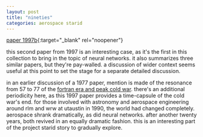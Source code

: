 ```yaml
---
layout: post
title: "nineties"
categories: aerospace starid
---
```

[paper 1997b](https://statespace.dev/docs/papers/1997%20lindblad.pdf){:target="_blank" rel="noopener"}

this second paper from 1997 is an interesting case, as it's the first in this collection to bring in the topic of neural networks. it also summarizes three similar papers, but they're pay-walled. a discussion of wider context seems useful at this point to set the stage for a separate detailed discussion. 

in an earlier discussion of a 1977 paper, mention is made of the resonance from 57 to 77 of the [fortran era and peak cold war](https://statespace.dev/aerospace/starid/starid77.html). there's an additional periodicity here, as this 1997 paper provides a time-capsule of the cold war's end. for those involved with astronomy and aerospace engineering around rlm and wrw at utaustin in 1990, the world had changed completely. aerospace shrank dramatically, as did neural networks. after another twenty years, both revived in an equally dramatic fashion. this is an interesting part of the project starid story to gradually explore.


